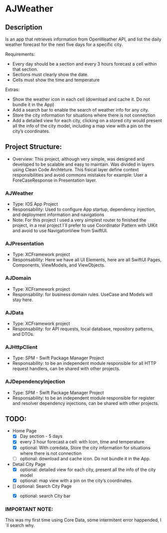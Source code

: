 # AJWeather

## Description

Is an app that retrieves information from OpenWeather API, and list
the daily weather forecast for the next five days for a specific city.

Requirements: 
 - Every day should be a section and every 3 hours forecast a cell within that
section.
 - Sections must clearly show the date.
 - Cells must show the time and temperature

Extras:
- Show the weather icon in each cell (download and cache it. Do not
bundle it in the App)
- Add a search bar to enable the search of weather info for any city.
- Store the city information for situations where there is not
connection
- Add a detailed view for each city, clicking on a stored city would
present all the info of the city model, including a map view with a
pin on the city’s coordinates. 

## Project Structure:
- Overview: This project, although very simple, was designed and developed to be scalable and easy to maintain.
Was divided in layers using Clean Code Archteture. This fisical layer define context responsibilities 
and avoid commons mistakes for example: User a ForeCaseResponse in Presentation layer.

### AJWeather
- Type: IOS App Project
- Responsability: Used to configure App startup, dependency injection, and deployment information and navigations
- Note: For this project I used a very simplest router to finished the project, in a real project I´ll prefer to 
use Coordinator Pattern with UIKit and avoid to use NavigationView from SwiftUI.

### AJPresentation
- Type: XCFramework project
- Responsability: Here we have all UI Elements, here are all SwiftUI Pages, Components, ViewModels, and ViewObjects.

### AJDomain
- Type: XCFramework project
- Responsability: for business domain rules. UseCase and Models will stay here.

### AJData
- Type: XCFramework project
- Responsability: for API requests, local database, repository patterns, and DTOs.

### AJHttpClient
- Type: SPM - Swift Package Manager Project 
- Responsability: to be an independent module responsible for all HTTP request handlers, can be shared with other projects.

### AJDependencyInjection
- Type: SPM - Swift Package Manager Project 
- Responsability: to be an independent module responsible for register and resolver dependency injections, can be shared with other projects.

## TODO:

- Home Page
    - [X] Day section - 5 days
    - [X] every 3 hour forecast a cell: with Icon, time and temperature
    - [X] optional: With coredata, Store the city information for situations where there is not connection
    - [ ] optional: download and cache icon. Do not bundle it in the App.
    
- Detail City Page
    - [X] optional: detailed view for each city, present all the info of the city model
    - [X] optional: map view with a pin on the city’s coordinates. 
    
- [] optional: Search City Page
    - [X] optional: search City bar


### IMPORTANT NOTE:
This was my first time using Core Data, some intermitent error happended, I´ll search why.
